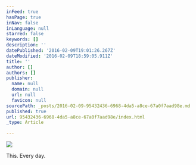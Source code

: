 ```yaml
---
inFeed: true
hasPage: true
inNav: false
inLanguage: null
starred: false
keywords: []
description: ''
datePublished: '2016-02-09T19:01:26.267Z'
dateModified: '2016-02-09T18:59:05.911Z'
title: ''
author: []
authors: []
publisher:
  name: null
  domain: null
  url: null
  favicon: null
sourcePath: _posts/2016-02-09-95432436-6968-4da5-a8ce-67a0f7aad98e.md
published: true
url: 95432436-6968-4da5-a8ce-67a0f7aad98e/index.html
_type: Article

---
```

![](https://the-grid-user-content.s3-us-west-2.amazonaws.com/8764c24b-fa49-4238-9048-41c1ac963bbf.JPG)

This. Every day.